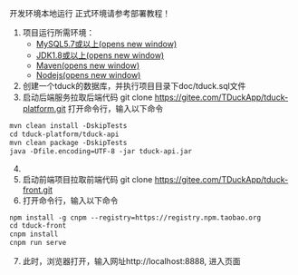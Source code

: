 开发环境本地运行 正式环境请参考部署教程！

1. 项目运行所需环境：
    - [MySQL5.7或以上(opens new window)](https://dev.mysql.com/downloads/mysql/)
    - [JDK1.8或以上(opens new window)](http://www.oracle.com/technetwork/java/javase/overview/index.html)
    - [Maven(opens new window)](https://maven.apache.org/download.cgi)
    - [Nodejs(opens new window)](https://nodejs.org/en/download/)
2. 创建一个tduck的数据库，并执行项目目录下doc/tduck.sql文件
3. 启动后端服务拉取后端代码 git clone https://gitee.com/TDuckApp/tduck-platform.git 打开命令行，输入以下命令
```xml
mvn clean install -DskipTests
cd tduck-platform/tduck-api
mvn clean package -DskipTests
java -Dfile.encoding=UTF-8 -jar tduck-api.jar
```

4. <br />
5. 启动前端项目拉取前端代码 git clone https://gitee.com/TDuckApp/tduck-front.git
6. 打开命令行，输入以下命令
```xml
npm install -g cnpm --registry=https://registry.npm.taobao.org
cd tduck-front
cnpm install
cnpm run serve
```

7. 此时，浏览器打开，输入网址http://localhost:8888, 进入页面

